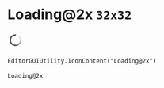 # Loading@2x `32x32`
<img src="/img/Loading@2x.png" width=32 height=32>

``` CSharp
EditorGUIUtility.IconContent("Loading@2x")
```
```
Loading@2x
```
